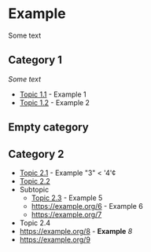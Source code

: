 # Example

Some text


## Category 1

*Some text*

- [Topic 1.1](https://example.org/1) - Example 1
- [Topic 1.2](https://example.org/2) - Example 2


## Empty category


## Category 2

* [Topic 2.1](https://example.org/3) - Example "3" < '4'¢
* [Topic 2.2](https://example.org/4)
* Subtopic
    * [Topic 2.3](https://example.org/5) - Example 5
    * https://example.org/6 - Example 6
    * https://example.org/7
* Topic 2.4
* https://example.org/8 - **Example** *8*
* https://example.org/9
